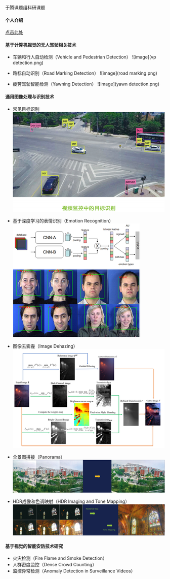 于腾课题组科研课题

#### 个人介绍
<a href="/index-cn.html">点击此处</a>

#### 基于计算机视觉的无人驾驶相关技术
- 车辆和行人自动检测（Vehicle and Pedestrian Detection）
![image](vp detection.png)

- 路标自动识别（Road Marking Detection）
![image](road marking.png)

- 疲劳驾驶智能检测（Yawning Detection）
![image](yawn detection.png)

#### 通用图像处理与识别技术
- 常见目标识别
![image](obj.png)

- 基于深度学习的表情识别（Emotion Recognition）
![image](emotion.png)

- 图像去雾霾（Image Dehazing）
![image](flowchart.png)

- 全景图拼接（Panorama）
![image](pano.png)

- HDR成像和色调映射（HDR Imaging and Tone Mapping）
![image](hdr.png)

#### 基于视觉的智能安防技术研究
- 火灾检测（Fire Flame and Smoke Detection）
- 人群密度监控（Dense Crowd Counting）
- 监控异常检测（Anomaly Detection in Surveillance Videos）
